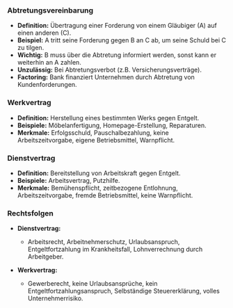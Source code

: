 ### Abtretungsvereinbarung
- **Definition:** Übertragung einer Forderung von einem Gläubiger (A) auf einen anderen (C).
- **Beispiel:** A tritt seine Forderung gegen B an C ab, um seine Schuld bei C zu tilgen.
- **Wichtig:** B muss über die Abtretung informiert werden, sonst kann er weiterhin an A zahlen.
- **Unzulässig:** Bei Abtretungsverbot (z.B. Versicherungsverträge).
- **Factoring:** Bank finanziert Unternehmen durch Abtretung von Kundenforderungen.

### Werkvertrag
- **Definition:** Herstellung eines bestimmten Werks gegen Entgelt.
- **Beispiele:** Möbelanfertigung, Homepage-Erstellung, Reparaturen.
- **Merkmale:** Erfolgsschuld, Pauschalbezahlung, keine Arbeitszeitvorgabe, eigene Betriebsmittel, Warnpflicht.

### Dienstvertrag
- **Definition:** Bereitstellung von Arbeitskraft gegen Entgelt.
- **Beispiele:** Arbeitsvertrag, Putzhilfe.
- **Merkmale:** Bemühenspflicht, zeitbezogene Entlohnung, Arbeitszeitvorgabe, fremde Betriebsmittel, keine Warnpflicht.

### Rechtsfolgen
- **Dienstvertrag:**
  - Arbeitsrecht, Arbeitnehmerschutz, Urlaubsanspruch, Entgeltfortzahlung im Krankheitsfall, Lohnverrechnung durch Arbeitgeber.

- **Werkvertrag:**
  - Gewerberecht, keine Urlaubsansprüche, kein Entgeltfortzahlungsanspruch, Selbständige Steuererklärung, volles Unternehmerrisiko.
